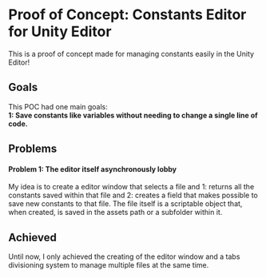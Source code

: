 # Proof of Concept: Constants Editor for Unity Editor
This is a proof of concept made for managing constants easily in the Unity Editor! <br>

<h2> Goals </h2>
<p>
	This POC had one main goals: <br>
	<b> 1: Save constants like variables without needing to change a single line of code. </b> <br>
</p>

<h2> Problems </h2>
<h4> <p> Problem 1: The editor itself asynchronously lobby </p> </h4>
<p>
	My idea is to create a editor window that selects a file and 1: returns all the constants saved within
  that file and 2: creates a field that makes possible to save new constants to that file. The file itself
  is a scriptable object that, when created, is saved in the assets path or a subfolder within it.
</p>

<h2> Achieved </h2>
<p>
  Until now, I only achieved the creating of the editor window and a tabs divisioning system to manage multiple
  files at the same time.
</p>
